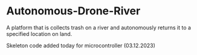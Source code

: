 # Autonomous-Drone-River
A platform that is collects trash on a river and autonomously returns it to a specified location on land.

Skeleton code added today for microcontroller (03.12.2023)
